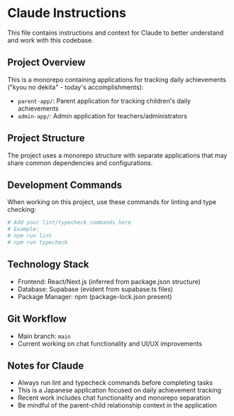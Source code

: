 # Claude Instructions

This file contains instructions and context for Claude to better understand and work with this codebase.

## Project Overview

This is a monorepo containing applications for tracking daily achievements ("kyou no dekita" - today's accomplishments):

- `parent-app/`: Parent application for tracking children's daily achievements
- `admin-app/`: Admin application for teachers/administrators

## Project Structure

The project uses a monorepo structure with separate applications that may share common dependencies and configurations.

## Development Commands

When working on this project, use these commands for linting and type checking:

```bash
# Add your lint/typecheck commands here
# Example:
# npm run lint
# npm run typecheck
```

## Technology Stack

- Frontend: React/Next.js (inferred from package.json structure)
- Database: Supabase (evident from supabase.ts files)
- Package Manager: npm (package-lock.json present)

## Git Workflow

- Main branch: `main`
- Current working on chat functionality and UI/UX improvements

## Notes for Claude

- Always run lint and typecheck commands before completing tasks
- This is a Japanese application focused on daily achievement tracking
- Recent work includes chat functionality and monorepo separation
- Be mindful of the parent-child relationship context in the application